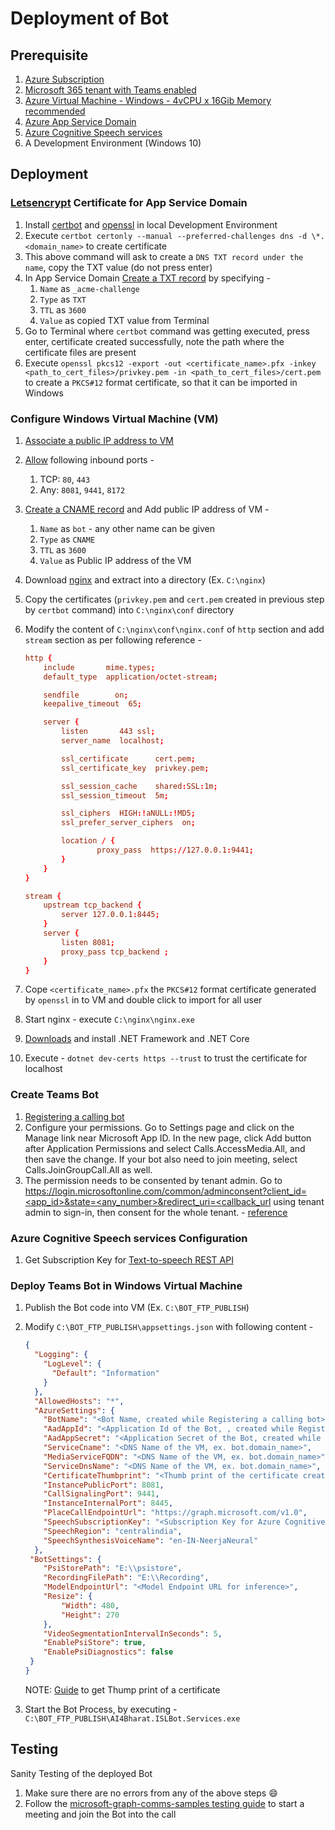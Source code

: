 # Deployment of Bot

## Prerequisite

1. [Azure Subscription](https://azure.microsoft.com/en-in)
1. [Microsoft 365 tenant with Teams enabled](https://docs.microsoft.com/en-us/microsoftteams/platform/concepts/build-and-test/prepare-your-o365-tenant)
1. [Azure Virtual Machine - Windows - 4vCPU x 16Gib Memory recommended](https://docs.microsoft.com/en-us/azure/virtual-machines/windows/quick-create-portal)
1. [Azure App Service Domain](https://docs.microsoft.com/en-us/azure/app-service/manage-custom-dns-buy-domain#buy-an-app-service-domain)
1. [Azure Cognitive Speech services](https://azure.microsoft.com/en-in/services/cognitive-services/speech-services/)
1. A Development Environment (Windows 10)

## Deployment

### [Letsencrypt](https://letsencrypt.org) Certificate for App Service Domain

1. Install [certbot](https://certbot.eff.org) and [openssl](https://www.openssl.org) in local Development Environment
1. Execute `certbot certonly --manual --preferred-challenges dns -d \*.<domain_name>` to create certificate
1. This above command will ask to create a `DNS TXT record under the name`, copy the TXT value (do not press enter)
1. In App Service Domain [Create a TXT record](https://docs.microsoft.com/en-us/azure/app-service/app-service-web-tutorial-custom-domain#create-the-cname-record) by specifying -
    1. `Name` as `_acme-challenge`
    1. `Type` as `TXT`
    1. `TTL` as `3600`
    1. `Value` as copied TXT value from Terminal
1. Go to Terminal where `certbot` command was getting executed, press enter, certificate created successfully, note the path where the certificate files are present
1. Execute `openssl pkcs12 -export -out <certificate_name>.pfx -inkey <path_to_cert_files>/privkey.pem -in <path_to_cert_files>/cert.pem` to create a `PKCS#12` format certificate, so that it can be imported in Windows

### Configure Windows Virtual Machine (VM)

1. [Associate a public IP address to VM](https://docs.microsoft.com/en-us/azure/virtual-network/associate-public-ip-address-vm)
1. [Allow](https://docs.microsoft.com/en-us/azure/virtual-machines/windows/nsg-quickstart-portal) following inbound ports -
    1. TCP: `80`, `443`
    1. Any: `8081`, `9441`, `8172`
1. [Create a CNAME record](https://docs.microsoft.com/en-us/azure/app-service/app-service-web-tutorial-custom-domain#create-the-cname-record) and Add public IP address of VM -
    1. `Name` as `bot` - any other name can be given
    1. `Type` as `CNAME`
    1. `TTL` as `3600`
    1. `Value` as Public IP address of the VM
1. Download [nginx](http://nginx.org/en/download.html) and extract into a directory (Ex. `C:\nginx`)
1. Copy the certificates (`privkey.pem` and `cert.pem` created in previous step by `certbot` command) into `C:\nginx\conf` directory
1. Modify the content of `C:\nginx\conf\nginx.conf` of `http` section and add `stream` section as per following reference -

    ```conf
    http {
        include       mime.types;
        default_type  application/octet-stream;

        sendfile        on;
        keepalive_timeout  65;
    
        server {
            listen       443 ssl;
            server_name  localhost;
    
            ssl_certificate      cert.pem;
            ssl_certificate_key  privkey.pem;
    
            ssl_session_cache    shared:SSL:1m;
            ssl_session_timeout  5m;
    
            ssl_ciphers  HIGH:!aNULL:!MD5;
            ssl_prefer_server_ciphers  on;
    
            location / {
                    proxy_pass  https://127.0.0.1:9441;
            }
        }
    }
    
    stream {
        upstream tcp_backend {
            server 127.0.0.1:8445;
        }
        server {
            listen 8081;
            proxy_pass tcp_backend ;
        }
    }
    ```

1. Cope `<certificate_name>.pfx` the `PKCS#12` format certificate generated by `openssl` in to VM and double click to import for all user
1. Start nginx - execute `C:\nginx\nginx.exe`
1. [Downloads](https://dotnet.microsoft.com/download) and install .NET Framework and .NET Core
1. Execute - `dotnet dev-certs https --trust` to trust the certificate for localhost

### Create Teams Bot

1. [Registering a calling bot](https://microsoftgraph.github.io/microsoft-graph-comms-samples/docs/articles/calls/register-calling-bot.html)
1. Configure your permissions. Go to Settings page and click on the Manage link near Microsoft App ID. In the new page, click Add button after Application Permissions and select Calls.AccessMedia.All, and then save the change. If your bot also need to join meeting, select Calls.JoinGroupCall.All as well.
1. The permission needs to be consented by tenant admin. Go to [https://login.microsoftonline.com/common/adminconsent?client_id=<app_id>&state=<any_number>&redirect_uri=<callback_url](https://login.microsoftonline.com/common/adminconsent?client_id=<app_id>&state=<any_number>&redirect_uri=<callback_url) using tenant admin to sign-in, then consent for the whole tenant. - [reference](https://github.com/microsoftgraph/microsoft-graph-comms-samples/tree/master/Samples/V1.0Samples/LocalMediaSamples#getting-started)

### Azure Cognitive Speech services Configuration

1. Get Subscription Key for [Text-to-speech REST API](https://docs.microsoft.com/en-us/azure/cognitive-services/speech-service/rest-text-to-speech)

### Deploy Teams Bot in Windows Virtual Machine

1. Publish the Bot code into VM (Ex. `C:\BOT_FTP_PUBLISH`)
1. Modify `C:\BOT_FTP_PUBLISH\appsettings.json` with following content -

    ```json
    {
      "Logging": {
        "LogLevel": {
          "Default": "Information"
        }
      },
      "AllowedHosts": "*",
      "AzureSettings": {
        "BotName": "<Bot Name, created while Registering a calling bot>",
        "AadAppId": "<Application Id of the Bot, , created while Registering a calling bot>",
        "AadAppSecret": "<Application Secret of the Bot, created while Registering a calling bot>",
        "ServiceCname": "<DNS Name of the VM, ex. bot.domain_name>",
        "MediaServiceFQDN": "<DNS Name of the VM, ex. bot.domain_name>",
        "ServiceDnsName": "<DNS Name of the VM, ex. bot.domain_name>",
        "CertificateThumbprint": "<Thumb print of the certificate created for the domain_name>",
        "InstancePublicPort": 8081,
        "CallSignalingPort": 9441,
        "InstanceInternalPort": 8445,
        "PlaceCallEndpointUrl": "https://graph.microsoft.com/v1.0",
        "SpeechSubscriptionKey": "<Subscription Key for Azure Cognitive Speech services>",
        "SpeechRegion": "centralindia",
        "SpeechSynthesisVoiceName": "en-IN-NeerjaNeural"
      },
     "BotSettings": {
        "PsiStorePath": "E:\\psistore",
        "RecordingFilePath": "E:\\Recording",
        "ModelEndpointUrl": "<Model Endpoint URL for inference>",
        "Resize": {
            "Width": 480,
            "Height": 270
        },
        "VideoSegmentationIntervalInSeconds": 5,
        "EnablePsiStore": true,
        "EnablePsiDiagnostics": false
     }
    }
    ```

    NOTE: [Guide](https://knowledge.digicert.com/solution/SO9840.html) to get Thump print of a certificate

1. Start the Bot Process, by executing - `C:\BOT_FTP_PUBLISH\AI4Bharat.ISLBot.Services.exe`

## Testing

Sanity Testing of the deployed Bot

1. Make sure there are no errors from any of the above steps :smile:
1. Follow the [microsoft-graph-comms-samples testing guide](https://github.com/microsoftgraph/microsoft-graph-comms-samples/tree/master/Samples/V1.0Samples/LocalMediaSamples/AudioVideoPlaybackBot#test) to start a meeting and join the Bot into the call
